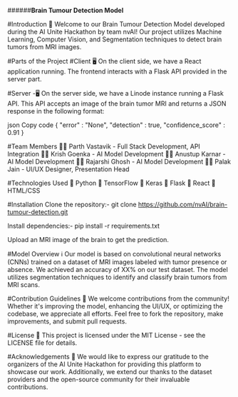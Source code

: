 ######**Brain Tumour Detection Model**

#Introduction
🧠 Welcome to our Brain Tumour Detection Model developed during the AI Unite Hackathon by team nvAI! Our project utilizes Machine Learning, Computer Vision, and Segmentation techniques to detect brain tumors from MRI images.

#Parts of the Project
#Client
🖥️ On the client side, we have a React application running. The frontend interacts with a Flask API provided in the server part.

#Server
-🖥️ On the server side, we have a Linode instance running a Flask API. This API accepts an image of the brain tumor MRI and returns a JSON response in the following format:

json
Copy code
{
    "error" : "None",
    "detection" : true,
    "confidence_score" : 0.91
}    

#Team Members
👨‍💻 Parth Vastavik - Full Stack Development, API Integration
👨‍💻 Krish Goenka - AI Model Development
👨‍💻 Anustup Karnar - AI Model Development
👨‍💻 Rajarshi Ghosh - AI Model Development
👩‍💻 Palak Jain - UI/UX Designer, Presentation Head

#Technologies Used
🔧 Python
🔧 TensorFlow
🔧 Keras
🔧 Flask
🔧 React
🔧 HTML/CSS

#Installation
Clone the repository:- git clone https://github.com/nvAI/brain-tumour-detection.git

Install dependencies:- pip install -r requirements.txt

Upload an MRI image of the brain to get the prediction.

#Model Overview
ℹ️ Our model is based on convolutional neural networks (CNNs) trained on a dataset of MRI images labeled with tumor presence or absence. We achieved an accuracy of XX% on our test dataset. The model utilizes segmentation techniques to identify and classify brain tumors from MRI scans.

#Contribution Guidelines
🤝 We welcome contributions from the community! Whether it's improving the model, enhancing the UI/UX, or optimizing the codebase, we appreciate all efforts. Feel free to fork the repository, make improvements, and submit pull requests.

#License
📝 This project is licensed under the MIT License - see the LICENSE file for details.

#Acknowledgements
🙏 We would like to express our gratitude to the organizers of the AI Unite Hackathon for providing this platform to showcase our work. Additionally, we extend our thanks to the dataset providers and the open-source community for their invaluable contributions.
